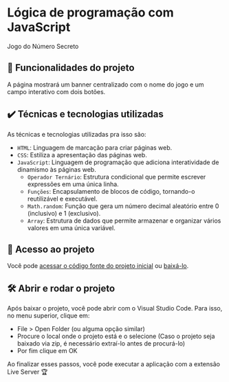 # Lógica de programação com JavaScript

Jogo do Número Secreto

## 🔨 Funcionalidades do projeto

A página mostrará um banner centralizado com o nome do jogo e um campo interativo com dois botões.

## ✔️ Técnicas e tecnologias utilizadas

As técnicas e tecnologias utilizadas pra isso são:

- `HTML`: Linguagem de marcação para criar páginas web.
- `CSS`: Estiliza a apresentação das páginas web.
- `JavaScript`: Linguagem de programação que adiciona interatividade de dinamismo às páginas web.
    - `Operador Ternário`: Estrutura condicional que permite escrever expressões em uma única linha.
    - `Funções`: Encapsulamento de blocos de código, tornando-o reutilizável e executável.
    - `Math.random`: Função que gera um número decimal aleatório entre 0 (inclusivo) e 1 (exclusivo).
    - `Array`: Estrutura de dados que permite armazenar e organizar vários valores em uma única variável.

## 📁 Acesso ao projeto

Você pode [acessar o código fonte do projeto inicial](https://github.com/nana-ferreira/jogo-numero-secreto) ou [baixá-lo](https://github.com/nana-ferreira/jogo-numero-secreto.zip).

## 🛠️ Abrir e rodar o projeto

Após baixar o projeto, você pode abrir com o Visual Studio Code. Para isso, no menu superior, clique em:

* File > Open Folder (ou alguma opção similar)
* Procure o local onde o projeto está e o selecione (Caso o projeto seja baixado via zip, é necessário extraí-lo antes de procurá-lo)
* Por fim clique em OK

Ao finalizar esses passos, você pode executar a aplicação com a extensão Live Server 🏆
